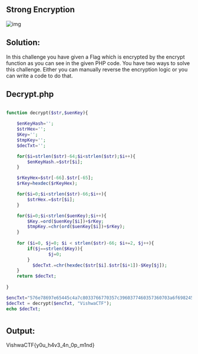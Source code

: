 
## Strong Encryption

![img](https://i.ibb.co/WBjQCMS/image.png)

## Solution:

In this challenge you have given a Flag which is encrypted by the encrypt function as you can see in the given PHP code. You have two ways to solve this challenge. Either you can manually reverse the encryption logic or you can write a code to do that.

## Decrypt.php
```php

function decrypt($str,$uenKey){

    $enKeyHash='';
    $strHex='';
    $Key='';
    $tmpKey='';
    $decTxt='';

    for($i=strlen($str)-64;$i<strlen($str);$i++){
        $enKeyHash.=$str[$i];
    }    

    $rKeyHex=$str[-66].$str[-65];
    $rKey=hexdec($rKeyHex);

    for($i=0;$i<strlen($str)-66;$i++){
        $strHex.=$str[$i];
    }  

    for($i=0;$i<strlen($uenKey);$i++){
        $Key.=ord($uenKey[$i])+$rKey;
        $tmpKey.=chr(ord($uenKey[$i])+$rKey);
    } 
    
    for ($i=0, $j=0; $i < strlen($str)-66; $i+=2, $j++){
        if($j==strlen($Key)){
                $j=0;
        }    
          $decTxt.=chr(hexdec($str[$i].$str[$i+1])-$Key[$j]);
    }
    return $decTxt;
  
}

$encTxt="576e78697e65445c4a7c8033766770357c3960377460357360703a6f6982452f12f4712f4c769a75b33cb995fa169056168939a8b0b28eafe0d724f18dc4a7";
$decTxt = decrypt($encTxt, "VishwaCTF");
echo $decTxt;

```
#

## Output:

VishwaCTF{y0u_h4v3_4n_0p_m1nd} 
